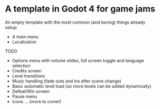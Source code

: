 # A template in Godot 4 for game jams

An empty template with the most common (and boring) things already setup:

* A main menu
* Localization

TODO
* Options menu with volume slides, full screen toggle and language selection
* Credits screen
* Level transitions
* Music handling (fade outs and ins after scene change)
* Basic automatic level load (so more levels can be added dynamically)
* Defeat/Win screen
* Pause menu
* Icons
... (more to come!)


